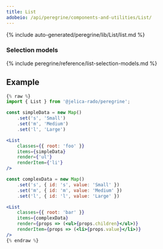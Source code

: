 ```yaml
---
title: List
adobeio: /api/peregrine/components-and-utilities/List/
---
```


<!--
The reference doc content is generated automatically from the source code.
To update this section, update the doc blocks in the source code
-->
{% include auto-generated/peregrine/lib/List/list.md %}

### Selection models

{% include peregrine/reference/list-selection-models.md %}

## Example

``` jsx
{% raw %}
import { List } from '@jelica-rado/peregrine';

const simpleData = new Map()
    .set('s', 'Small')
    .set('m', 'Medium')
    .set('l', 'Large')

<List
    classes={{ root: 'foo' }}
    items={simpleData}
    render={'ul'}
    renderItem={'li'}
/>

const complexData = new Map()
    .set('s', { id: 's', value: 'Small' })
    .set('m', { id: 'm', value: 'Medium' })
    .set('l', { id: 'l', value: 'Large' })

<List
    classes={{ root: 'bar' }}
    items={complexData}
    render={props => (<ul>{props.children}</ul>)}
    renderItem={props => (<li>{props.value}</li>)}
/>
{% endraw %}
```

[render prop]: https://reactjs.org/docs/render-props.html
[Map]: https://developer.mozilla.org/en-US/docs/Web/JavaScript/Reference/Global_Objects/Map
